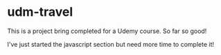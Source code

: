 # udm-travel

This is a project bring completed for a Udemy course. So far so good!

I've just started the javascript section but need more time to complete it!
